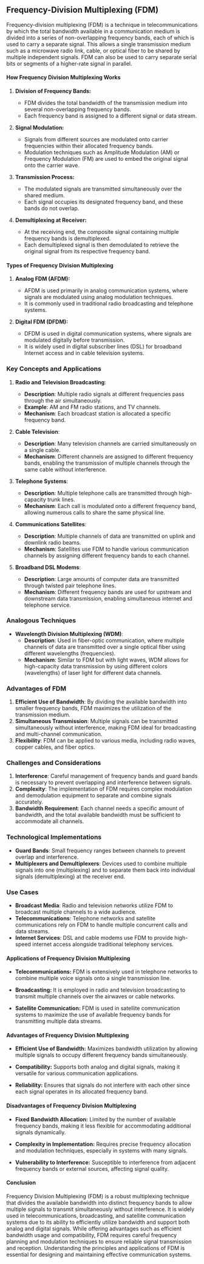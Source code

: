 ## Frequency-Division Multiplexing (FDM)

Frequency-division multiplexing (FDM) is a technique in telecommunications by which the total bandwidth available in a communication medium is divided into a series of non-overlapping frequency bands, each of which is used to carry a separate signal. This allows a single transmission medium such as a microwave radio link, cable, or optical fiber to be shared by multiple independent signals. FDM can also be used to carry separate serial bits or segments of a higher-rate signal in parallel.

#### How Frequency Division Multiplexing Works

1. **Division of Frequency Bands:**
   - FDM divides the total bandwidth of the transmission medium into several non-overlapping frequency bands.
   - Each frequency band is assigned to a different signal or data stream.

2. **Signal Modulation:**
   - Signals from different sources are modulated onto carrier frequencies within their allocated frequency bands.
   - Modulation techniques such as Amplitude Modulation (AM) or Frequency Modulation (FM) are used to embed the original signal onto the carrier wave.

3. **Transmission Process:**
   - The modulated signals are transmitted simultaneously over the shared medium.
   - Each signal occupies its designated frequency band, and these bands do not overlap.

4. **Demultiplexing at Receiver:**
   - At the receiving end, the composite signal containing multiple frequency bands is demultiplexed.
   - Each demultiplexed signal is then demodulated to retrieve the original signal from its respective frequency band.

#### Types of Frequency Division Multiplexing

1. **Analog FDM (AFDM):**
   - AFDM is used primarily in analog communication systems, where signals are modulated using analog modulation techniques.
   - It is commonly used in traditional radio broadcasting and telephone systems.

2. **Digital FDM (DFDM):**
   - DFDM is used in digital communication systems, where signals are modulated digitally before transmission.
   - It is widely used in digital subscriber lines (DSL) for broadband Internet access and in cable television systems.

### Key Concepts and Applications

1. **Radio and Television Broadcasting**:
   - **Description**: Multiple radio signals at different frequencies pass through the air simultaneously.
   - **Example**: AM and FM radio stations, and TV channels.
   - **Mechanism**: Each broadcast station is allocated a specific frequency band.

2. **Cable Television**:
   - **Description**: Many television channels are carried simultaneously on a single cable.
   - **Mechanism**: Different channels are assigned to different frequency bands, enabling the transmission of multiple channels through the same cable without interference.

3. **Telephone Systems**:
   - **Description**: Multiple telephone calls are transmitted through high-capacity trunk lines.
   - **Mechanism**: Each call is modulated onto a different frequency band, allowing numerous calls to share the same physical line.

4. **Communications Satellites**:
   - **Description**: Multiple channels of data are transmitted on uplink and downlink radio beams.
   - **Mechanism**: Satellites use FDM to handle various communication channels by assigning different frequency bands to each channel.

5. **Broadband DSL Modems**:
   - **Description**: Large amounts of computer data are transmitted through twisted pair telephone lines.
   - **Mechanism**: Different frequency bands are used for upstream and downstream data transmission, enabling simultaneous internet and telephone service.

### Analogous Techniques

- **Wavelength Division Multiplexing (WDM)**:
  - **Description**: Used in fiber-optic communication, where multiple channels of data are transmitted over a single optical fiber using different wavelengths (frequencies).
  - **Mechanism**: Similar to FDM but with light waves, WDM allows for high-capacity data transmission by using different colors (wavelengths) of laser light for different data channels.

### Advantages of FDM

1. **Efficient Use of Bandwidth**: By dividing the available bandwidth into smaller frequency bands, FDM maximizes the utilization of the transmission medium.
2. **Simultaneous Transmission**: Multiple signals can be transmitted simultaneously without interference, making FDM ideal for broadcasting and multi-channel communication.
3. **Flexibility**: FDM can be applied to various media, including radio waves, copper cables, and fiber optics.

### Challenges and Considerations

1. **Interference**: Careful management of frequency bands and guard bands is necessary to prevent overlapping and interference between signals.
2. **Complexity**: The implementation of FDM requires complex modulation and demodulation equipment to separate and combine signals accurately.
3. **Bandwidth Requirement**: Each channel needs a specific amount of bandwidth, and the total available bandwidth must be sufficient to accommodate all channels.

### Technological Implementations

- **Guard Bands**: Small frequency ranges between channels to prevent overlap and interference.
- **Multiplexers and Demultiplexers**: Devices used to combine multiple signals into one (multiplexing) and to separate them back into individual signals (demultiplexing) at the receiver end.

### Use Cases

- **Broadcast Media**: Radio and television networks utilize FDM to broadcast multiple channels to a wide audience.
- **Telecommunications**: Telephone networks and satellite communications rely on FDM to handle multiple concurrent calls and data streams.
- **Internet Services**: DSL and cable modems use FDM to provide high-speed internet access alongside traditional telephony services.

#### Applications of Frequency Division Multiplexing

- **Telecommunications:** FDM is extensively used in telephone networks to combine multiple voice signals onto a single transmission line.
  
- **Broadcasting:** It is employed in radio and television broadcasting to transmit multiple channels over the airwaves or cable networks.
  
- **Satellite Communication:** FDM is used in satellite communication systems to maximize the use of available frequency bands for transmitting multiple data streams.

#### Advantages of Frequency Division Multiplexing

- **Efficient Use of Bandwidth:** Maximizes bandwidth utilization by allowing multiple signals to occupy different frequency bands simultaneously.
  
- **Compatibility:** Supports both analog and digital signals, making it versatile for various communication applications.
  
- **Reliability:** Ensures that signals do not interfere with each other since each signal operates in its allocated frequency band.

#### Disadvantages of Frequency Division Multiplexing

- **Fixed Bandwidth Allocation:** Limited by the number of available frequency bands, making it less flexible for accommodating additional signals dynamically.
  
- **Complexity in Implementation:** Requires precise frequency allocation and modulation techniques, especially in systems with many signals.
  
- **Vulnerability to Interference:** Susceptible to interference from adjacent frequency bands or external sources, affecting signal quality.

#### Conclusion

Frequency Division Multiplexing (FDM) is a robust multiplexing technique that divides the available bandwidth into distinct frequency bands to allow multiple signals to transmit simultaneously without interference. It is widely used in telecommunications, broadcasting, and satellite communication systems due to its ability to efficiently utilize bandwidth and support both analog and digital signals. While offering advantages such as efficient bandwidth usage and compatibility, FDM requires careful frequency planning and modulation techniques to ensure reliable signal transmission and reception. Understanding the principles and applications of FDM is essential for designing and maintaining effective communication systems.